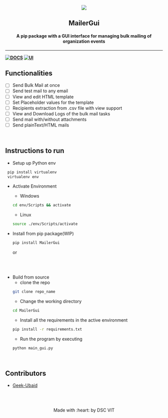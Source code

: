 <p align="center">
	<img src="https://user-images.githubusercontent.com/30529572/72455010-fb38d400-37e7-11ea-9c1e-8cdeb5f5906e.png" />
	<h2 align="center"> MailerGui </h2>
	<h4 align="center"> A pip package with a GUI interface for managing bulk mailing of organization events <h4>
</p>

---
[![DOCS](https://img.shields.io/badge/Documentation-see%20docs-green?style=flat-square&logo=appveyor)](INSERT_LINK_FOR_DOCS_HERE) 
  [![UI ](https://img.shields.io/badge/User%20Interface-Link%20to%20UI-orange?style=flat-square&logo=appveyor)](INSERT_UI_LINK_HERE)


## Functionalities
- [ ]  Send Bulk Mail at once
- [ ]  Send test mail to any email
- [ ]  View and edit HTML template
- [ ]  Set Placeholder values for the template
- [ ]  Recipients extraction from .csv file with view support
- [ ]  View and Download Logs of the bulk mail tasks
- [ ]  Send mail with/without attachments
- [ ]  Send plainText/HTML mails

<br>


## Instructions to run

* Setup up Python env
		
```bash
 pip install virtualenv
 virtualenv env
```  
* Activate Environment
	- Windows
	```bash
	cd env/Scripts && activate
	```
	- Linux
	```bash
	source ./env/Scripts/activate
	```

* Install from pip package(WIP)
  ```bash
  pip install MailerGui
  ```
	
	or

<br>
<br>

- Build from source
	- clone the repo
	```bash
	git clone repo_name 
	```
	- Change the working directory
	```bash
	cd MailerGui
	```
	- Install all the requirements in the active environment
	```bash
	pip install -r requirements.txt
	```
	- Run the program by executing
	```bash
	python main_gui.py
	```
	
<br>


## Contributors

* [Geek-Ubaid](https://github.com/Geek-ubaid)


<br>
<br>

<p align="center">
	Made with :heart: by DSC VIT
</p>


